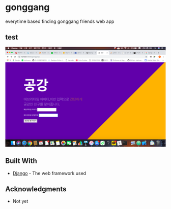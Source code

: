# gonggang
everytime based finding gonggang friends web app

## test

![Alt text](https://github.com/SeungyounShin/gonggang/blob/master/%E1%84%89%E1%85%B3%E1%84%8F%E1%85%B3%E1%84%85%E1%85%B5%E1%86%AB%E1%84%89%E1%85%A3%E1%86%BA%202018-11-08%20%E1%84%8B%E1%85%A9%E1%84%92%E1%85%AE%202.35.04.png?raw=true)

## Built With

* [Django](https://www.djangoproject.com) - The web framework used

## Acknowledgments

* Not yet
